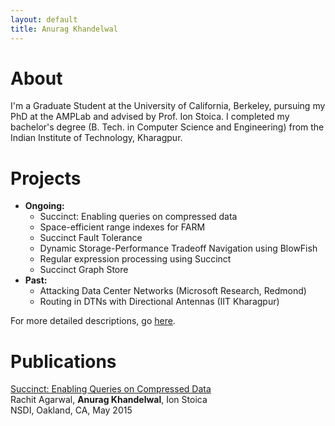 ```yaml
---
layout: default
title: Anurag Khandelwal
---
```

# About

I'm a Graduate Student at the University of California, Berkeley, pursuing my 
PhD at the AMPLab and advised by Prof. Ion Stoica. I completed my bachelor's 
degree (B. Tech. in Computer Science and Engineering) from the Indian Institute 
of Technology, Kharagpur.

# Projects
- **Ongoing:**
    - Succinct: Enabling queries on compressed data
	- Space-efficient range indexes for FARM
	- Succinct Fault Tolerance
	- Dynamic Storage-Performance Tradeoff Navigation using BlowFish
	- Regular expression processing using Succinct  
	- Succinct Graph Store
- **Past:**
	- Attacking Data Center Networks (Microsoft Research, Redmond)
	- Routing in DTNs with Directional Antennas (IIT Kharagpur)

For more detailed descriptions, go [here](/projects).

# Publications
[Succinct: Enabling Queries on Compressed Data](https://www.usenix.org/system/files/conference/nsdi15/nsdi15-paper-agarwal.pdf)<br>
Rachit Agarwal, **Anurag Khandelwal**, Ion Stoica<br>
NSDI, Oakland, CA, May 2015
